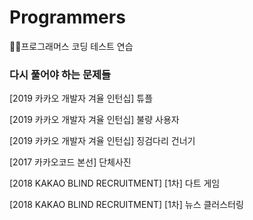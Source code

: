 # Programmers
👩‍💻프로그래머스 코딩 테스트 연습

### 다시 풀어야 하는 문제들
[2019 카카오 개발자 겨율 인턴십] 튜플

[2019 카카오 개발자 겨율 인턴십] 불량 사용자

[2019 카카오 개발자 겨율 인턴십] 징검다리 건너기

[2017 카카오코드 본선] 단체사진 

[2018 KAKAO BLIND RECRUITMENT] [1차] 다트 게임

[2018 KAKAO BLIND RECRUITMENT] [1차] 뉴스 클러스터링
